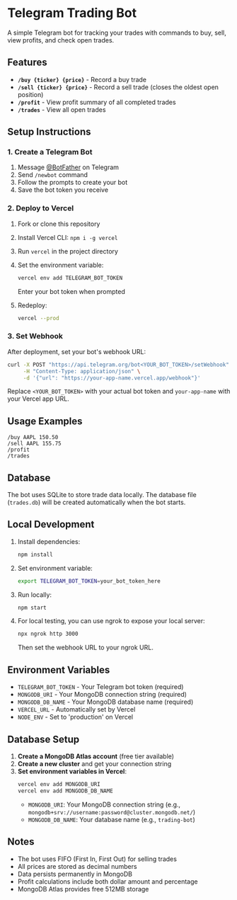 # Telegram Trading Bot

A simple Telegram bot for tracking your trades with commands to buy, sell, view profits, and check open trades.

## Features

- **`/buy {ticker} {price}`** - Record a buy trade
- **`/sell {ticker} {price}`** - Record a sell trade (closes the oldest open position)
- **`/profit`** - View profit summary of all completed trades
- **`/trades`** - View all open trades

## Setup Instructions

### 1. Create a Telegram Bot

1. Message [@BotFather](https://t.me/botfather) on Telegram
2. Send `/newbot` command
3. Follow the prompts to create your bot
4. Save the bot token you receive

### 2. Deploy to Vercel

1. Fork or clone this repository
2. Install Vercel CLI: `npm i -g vercel`
3. Run `vercel` in the project directory
4. Set the environment variable:
   ```bash
   vercel env add TELEGRAM_BOT_TOKEN
   ```
   Enter your bot token when prompted

5. Redeploy:
   ```bash
   vercel --prod
   ```

### 3. Set Webhook

After deployment, set your bot's webhook URL:

```bash
curl -X POST "https://api.telegram.org/bot<YOUR_BOT_TOKEN>/setWebhook" \
     -H "Content-Type: application/json" \
     -d '{"url": "https://your-app-name.vercel.app/webhook"}'
```

Replace `<YOUR_BOT_TOKEN>` with your actual bot token and `your-app-name` with your Vercel app URL.

## Usage Examples

```
/buy AAPL 150.50
/sell AAPL 155.75
/profit
/trades
```

## Database

The bot uses SQLite to store trade data locally. The database file (`trades.db`) will be created automatically when the bot starts.

## Local Development

1. Install dependencies:
   ```bash
   npm install
   ```

2. Set environment variable:
   ```bash
   export TELEGRAM_BOT_TOKEN=your_bot_token_here
   ```

3. Run locally:
   ```bash
   npm start
   ```

4. For local testing, you can use ngrok to expose your local server:
   ```bash
   npx ngrok http 3000
   ```
   Then set the webhook URL to your ngrok URL.

## Environment Variables

- `TELEGRAM_BOT_TOKEN` - Your Telegram bot token (required)
- `MONGODB_URI` - Your MongoDB connection string (required)
- `MONGODB_DB_NAME` - Your MongoDB database name (required)
- `VERCEL_URL` - Automatically set by Vercel
- `NODE_ENV` - Set to 'production' on Vercel

## Database Setup

1. **Create a MongoDB Atlas account** (free tier available)
2. **Create a new cluster** and get your connection string
3. **Set environment variables in Vercel**:
   ```bash
   vercel env add MONGODB_URI
   vercel env add MONGODB_DB_NAME
   ```
   - `MONGODB_URI`: Your MongoDB connection string (e.g., `mongodb+srv://username:password@cluster.mongodb.net/`)
   - `MONGODB_DB_NAME`: Your database name (e.g., `trading-bot`)

## Notes

- The bot uses FIFO (First In, First Out) for selling trades
- All prices are stored as decimal numbers
- Data persists permanently in MongoDB
- Profit calculations include both dollar amount and percentage
- MongoDB Atlas provides free 512MB storage
